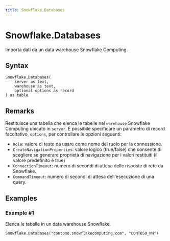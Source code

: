 ```yaml
---
title: Snowflake.Databases
---
```


# Snowflake.Databases


Importa dati da un data warehouse Snowflake Computing.


## Syntax

```powerquery
Snowflake.Databases(
    server as text,
    warehouse as text,
    optional options as record
) as table
```


## Remarks

Restituisce una tabella che elenca le tabelle nel <code>warehouse</code> Snowflake Computing ubicato in <code>server</code>. È possibile specificare un parametro di record facoltativo, <code>options</code>, per controllare le opzioni seguenti:<ul><li><code>Role</code>: valore di testo da usare come nome del ruolo per la connessione.</li><li><code>CreateNavigationProperties</code>: valore logico (true/false) che consente di scegliere se generare proprietà di navigazione per i valori restituiti (il valore predefinito è true)</li><li><code>ConnectionTimeout</code>: numero di secondi di attesa delle risposte di rete da Snowflake.</li><li><code>CommandTimeout</code>: numero di secondi di attesa dell'esecuzione di una query.</li></ul>


## Examples

### Example #1 
Elenca le tabelle in un data warehouse Snowflake.
```powerquery
Snowflake.Databases("contoso.snowflakecomputing.com", "CONTOSO_WH")
```



